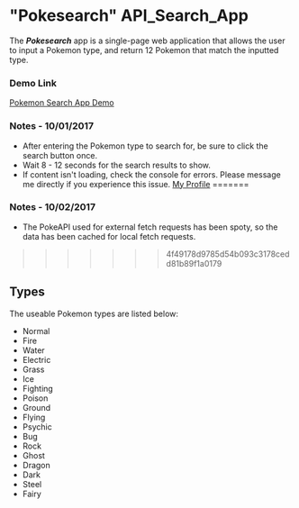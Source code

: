 # "Pokesearch" API_Search_App
The **_Pokesearch_** app is a single-page web application that allows the user to input a Pokemon type, and return 12 Pokemon that match the inputted type.

### Demo Link
[Pokemon Search App Demo](http://mattpezzente.com/projects/pokesearch/index.html)

### Notes - 10/01/2017
* After entering the Pokemon type to search for, be sure to click the search button once.
* Wait 8 - 12 seconds for the search results to show.
* If content isn't loading, check the console for errors. Please message me directly if you experience this issue. [My Profile](https://github.com/salogost)
=======
### Notes - 10/02/2017
* The PokeAPI used for external fetch requests has been spoty, so the data has been cached for local fetch requests.
>>>>>>> 4f49178d9785d54b093c3178cedd81b89f1a0179

## Types
The useable Pokemon types are listed below:
* Normal
* Fire
* Water
* Electric
* Grass
* Ice
* Fighting
* Poison
* Ground
* Flying
* Psychic
* Bug
* Rock
* Ghost
* Dragon
* Dark
* Steel
* Fairy
